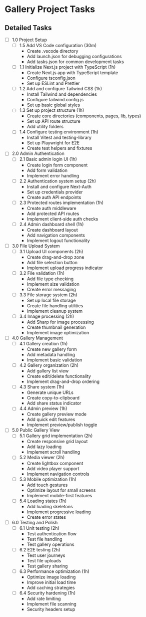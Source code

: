 # Gallery Project Tasks

## Detailed Tasks

- [ ] 1.0 Project Setup
  - [ ] 1.5 Add VS Code configuration (30m)
    - Create .vscode directory
    - Add launch.json for debugging configurations
    - Add tasks.json for common development tasks
  - [ ] 1.1 Initialize Next.js project with TypeScript (1h)
    - Create Next.js app with TypeScript template
    - Configure tsconfig.json
    - Set up ESLint and Prettier
  - [ ] 1.2 Add and configure Tailwind CSS (1h)
    - Install Tailwind and dependencies
    - Configure tailwind.config.js
    - Set up basic global styles
  - [ ] 1.3 Set up project structure (1h)
    - Create core directories (components, pages, lib, types)
    - Set up API route structure
    - Add utility folders
  - [ ] 1.4 Configure testing environment (1h)
    - Install Vitest and testing-library
    - Set up Playwright for E2E
    - Create test helpers and fixtures

- [ ] 2.0 Admin Authentication
  - [ ] 2.1 Basic admin login UI (1h)
    - Create login form component
    - Add form validation
    - Implement error handling
  - [ ] 2.2 Authentication system setup (2h)
    - Install and configure Next-Auth
    - Set up credentials provider
    - Create auth API endpoints
  - [ ] 2.3 Protected routes implementation (1h)
    - Create auth middleware
    - Add protected API routes
    - Implement client-side auth checks
  - [ ] 2.4 Admin dashboard shell (1h)
    - Create dashboard layout
    - Add navigation components
    - Implement logout functionality

- [ ] 3.0 File Upload System
  - [ ] 3.1 Upload UI components (2h)
    - Create drag-and-drop zone
    - Add file selection button
    - Implement upload progress indicator
  - [ ] 3.2 File validation (1h)
    - Add file type checking
    - Implement size validation
    - Create error messaging
  - [ ] 3.3 File storage system (2h)
    - Set up local file storage
    - Create file handling utilities
    - Implement cleanup system
  - [ ] 3.4 Image processing (2h)
    - Add Sharp for image processing
    - Create thumbnail generation
    - Implement image optimization

- [ ] 4.0 Gallery Management
  - [ ] 4.1 Gallery creation (1h)
    - Create new gallery form
    - Add metadata handling
    - Implement basic validation
  - [ ] 4.2 Gallery organization (2h)
    - Add gallery list view
    - Create edit/delete functionality
    - Implement drag-and-drop ordering
  - [ ] 4.3 Share system (1h)
    - Generate unique URLs
    - Create copy-to-clipboard
    - Add share status indicator
  - [ ] 4.4 Admin preview (1h)
    - Create gallery preview mode
    - Add quick edit features
    - Implement preview/publish toggle

- [ ] 5.0 Public Gallery View
  - [ ] 5.1 Gallery grid implementation (2h)
    - Create responsive grid layout
    - Add lazy loading
    - Implement scroll handling
  - [ ] 5.2 Media viewer (2h)
    - Create lightbox component
    - Add video player support
    - Implement navigation controls
  - [ ] 5.3 Mobile optimization (1h)
    - Add touch gestures
    - Optimize layout for small screens
    - Implement mobile-first features
  - [ ] 5.4 Loading states (1h)
    - Add loading skeletons
    - Implement progressive loading
    - Create error states

- [ ] 6.0 Testing and Polish
  - [ ] 6.1 Unit testing (2h)
    - Test authentication flow
    - Test file handling
    - Test gallery operations
  - [ ] 6.2 E2E testing (2h)
    - Test user journeys
    - Test file uploads
    - Test gallery sharing
  - [ ] 6.3 Performance optimization (1h)
    - Optimize image loading
    - Improve initial load time
    - Add caching strategies
  - [ ] 6.4 Security hardening (1h)
    - Add rate limiting
    - Implement file scanning
    - Security headers setup

